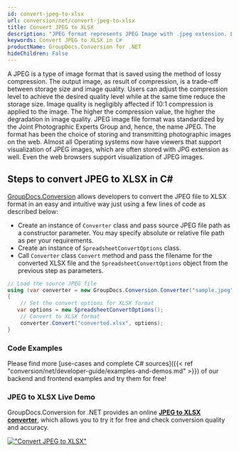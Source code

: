 ```yaml
---
id: convert-jpeg-to-xlsx
url: conversion/net/convert-jpeg-to-xlsx
title: Convert JPEG to XLSX
description: "JPEG format represents JPEG Image with .jpeg extension. Learn how to convert JPEG to XLSX file programmatically in C# language using GroupDocs.Conversion for .NET library."
keywords: Convert JPEG to XLSX in C#
productName: GroupDocs.Conversion for .NET
hideChildren: False
---
```


A JPEG is a type of image format that is saved using the method of lossy compression. The output image, as result of compression, is a trade-off between storage size and image quality. Users can adjust the compression level to achieve the desired quality level while at the same time reduce the storage size. Image quality is negligibly affected if 10:1 compression is applied to the image.  The higher the compression value, the higher the degradation in image quality. JPEG image file format was standardized by the Joint Photographic Experts Group and, hence, the name JPEG. The format has been the choice of storing and transmitting photographic images on the web. Almost all Operating systems now have viewers that support visualization of JPEG images, which are often stored with JPG extension as well. Even the web browsers support visualization of JPEG images.

## Steps to convert JPEG to XLSX in C#

[GroupDocs.Conversion](https://products.groupdocs.com/conversion/net) allows developers to convert the JPEG file to XLSX format in an easy and intuitive way just using a few lines of code as described below:

* Create an instance of `Converter` class and pass source JPEG file path as a constructor parameter. You may specify absolute or relative file path as per your requirements. 
* Create an instance of `SpreadsheetConvertOptions` class.
* Call `Converter` class `Convert` method and pass the filename for the converted XLSX file and the `SpreadsheetConvertOptions` object from the previous step as parameters.

```csharp
// Load the source JPEG file
using (var converter = new GroupDocs.Conversion.Converter("sample.jpeg"))
{
    // Set the convert options for XLSX format
   var options = new SpreadsheetConvertOptions();
    // Convert to XLSX format
    converter.Convert("converted.xlsx", options);
}
```

### Code Examples

Please find more [use-cases and complete C# sources]({{< ref "conversion/net/developer-guide/examples-and-demos.md" >}}) of our backend and frontend examples and try them for free!

### JPEG to XLSX Live Demo

GroupDocs.Conversion for .NET provides an online [**JPEG to XLSX converter**](https://products.groupdocs.app/conversion/jpeg-to-xlsx), which allows you to try it for free and check conversion quality and accuracy.

[!["Convert JPEG to XLSX"](conversion/net/images/convert-to-xlsx/convert-jpeg-to-xlsx.png)](https://products.groupdocs.app/conversion/jpeg-to-xlsx)